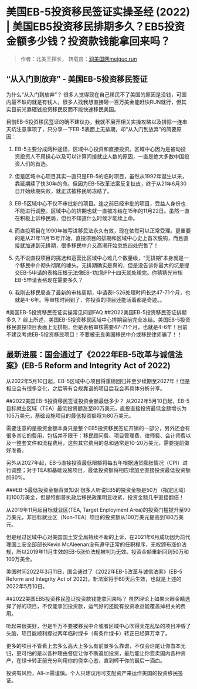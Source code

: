 # 美国EB-5投资移民签证实操圣经 (2022) | 美国EB5投资移民排期多久？EB5投资金额多少钱？投资款钱能拿回来吗？

> 作者：北美王探长， 转载自：[润美国网meiguo.run](https://www.meiguo.run/post/%E7%BE%8E%E5%9B%BDeb-5%E6%8A%95%E8%B5%84%E7%A7%BB%E6%B0%91%E7%AD%BE%E8%AF%81%E5%AE%9E%E6%93%8D%E5%9C%A3%E7%BB%8F-2022-%E7%BE%8E%E5%9B%BDeb5%E6%8A%95%E8%B5%84%E7%A7%BB%E6%B0%91%E6%8E%92%E6%9C%9F%E5%A4%9A%E4%B9%85%EF%BC%9Feb5%E6%8A%95%E8%B5%84%E9%87%91%E9%A2%9D%E5%A4%9A%E5%B0%91%E9%92%B1%EF%BC%9F%E6%8A%95%E8%B5%84%E6%AC%BE%E9%92%B1%E8%83%BD%E6%8B%BF%E5%9B%9E%E6%9D%A5%E5%90%97%EF%BC%9F)

## “从入门到放弃” - 美国EB-5投资移民签证

为什么“从入门到放弃”？
很多人觉得现在自己移民不了美国的原因是没钱，可国内最不缺的就是有钱人，很多人找我想直接砸一百万美金能赶快RUN就行，但其实目前光靠砸钱投资移民反而不能快速移民美国。


目前EB-5投资移民签证的确不建议办，我就不展开相关实操攻略以及排除一连串天坑注意事项了，只分享一下EB-5表面上无排期，却“从入门到放弃”的简要原因：


1. EB-5主要分成两种途径，区域中心投资和直接投资。区域中心因为是被动投资投资人不用操心以及可以计算间接就业人数的原因，一直是绝大多数中国投资人们的首选。


2. 但是区域中心项目其实一直只是EB-5的临时项目，虽然从1992年诞生以来，靠延期续了快30年的命。但因为EB-5改革法案反复扯皮，终于从21年6月30日开始续期失败，就正式被移民局冻结了。


3. EB-5区域中心不仅不审批新的项目。连之前已经审批的项目，受益人身份也不能进行调整。区域中心的排期也就一直被冻结在15年的11月22日。虽然一直在积极上诉移民局，但也不知道什么时候才能续上命。


4. 而直投项目在1990年被写进移民法永久有效，现在依然可以正常受理。更重要的是从21年11月15号开始，直投项目的排期和区域中心史上首次脱钩，而且直接就加速到无排期，很多移民中介又高潮开始忽悠四处兜售了！

5. 先不说直投项目的挑选和运营比区域中心难几个数量级，“无排期”本身就是一个移民中介彻头彻尾的噱头。无排期确实是真的，但是没告诉你最大的坑是提交EB-5申请的表格压根无法像EB-1加急PP十四天就处理完。你猜猜光审核EB-5申请表格现在需要多久？


6. 我刚去移民局查了最新的审核周期，申请表I-526处理时间长达47-71个月，也就是4-6年。等审核时间到了，你投资的项目还能活着都是奇迹。。

#美国EB-5投资移民签证实操常见问题FAQ
##2022美国EB-5投资移民签证排期多久？
综上所述，美国EB-5投资移民区域中心排期目前完全冻结。美国EB-5投资移民直投项目表面上无排期，但是表格审核需要47-71个月，也就是4-6年！目前不建议考虑EB-5投资移民项目！不要被无良美国移民中介或移民律师骗了！！


## 最新进展：国会通过了《2022年EB-5改革与诚信法案》(EB-5 Reform and Integrity Act of 2022)
从2022年5月10日起，EB-5区域中心项目将重磅回归并至少续期至2027年！但是相应会有很多变化，之后等有合规靠谱的项目后我会再具体分析分享。


##2022美国EB-5投资移民签证投资金额最低多少？
从2022年5月10日起，EB-5目标就业区域（TEA）最低投资额涨至80万美元，直投直接投资最低金额增长为105万美元，基础设施项目的最低投资额将为80万美元。


需要注意的是投资金额本身只是整个EB5投资移民签证开销的一部分，另外还会有很多其它的费用，包括并不限于：移民顾问费、项目管理费、律师费、会计师费以及一整套文件和流程费用，这些其它费用的总和通常是10-20万美元，需要提前做好准备。


另外从2027年起，EB-5直接投资最低限额将每五年根据通货膨胀情况（CPI）进行调整；对于TEA和基础设施项目，最低投资额将相应增加至直接投资最低投资额的60%。


###EB-5最低投资金额背景知识
很多人听说EB5的投资金额是50万（指定区域）和100万美金，但是特朗普执政后移民政策明显收紧，投资金额几乎直接翻倍！


从2019年11月起目标就业区(TEA, Target Enployment Area)的投资门槛提升至90万美元，非目标就业区（Non-TEA）项目的投资额从100万美元提高到180万美元。


但是经过区域中心对美国国土安全局持续不断的上诉，在2021年6月成功因为前代理国土安全部部长Kevin McAleenan没有遵守正常的任职程序，无权颁布涨价法规，所以2019年11月生效的EB-5涨价法规被判为无效。投资金额重新回到50万和100万美金。


美国时间2022年3月11日，国会通过了《2022年EB-5改革与诚信法案》(EB-5 Reform and Integrity Act of 2022)，新法案将于60天后生效，也就是上述的2022年5月10日。


##2022美国EB5投资移民签证投资款钱能拿回来吗？
虽然理论上如果火眼金睛选择了好的项目，不仅能拿回投资款，运气好的还能有投资收益能覆盖掉相关的费用。


听起来很美好，但是千万不要被移民中介或者区域中心吹得天花乱坠的项目冲昏了头脑，项目能顺利撑过两年临时绿卡（有条件绿卡）转正已经算万幸了。


更多的项目不管看上去多么高大上多么有前景多么靠谱，不仅会烂尾让你血本无归，更可怕的是以各种理由督促让你不断追加投资，最后能让你变卖国内各种资产，在绿卡转正前充分利用你的侥幸心态，直到榨干你的最后一滴血。


投资有风险，All-in需谨慎。个人只建议用可支配资产来运作美国的投资移民签证。
